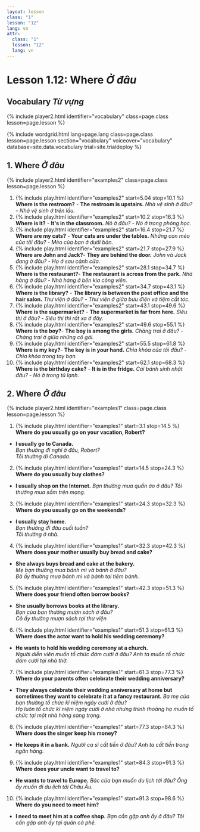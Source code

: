 ```yaml
---
layout: lesson
class: "1"
lesson: "12"
lang: vn
attr:
  class: "1"
  lesson: "12"
  lang: vn
---
```



# Lesson 1.12: Where *Ở đâu*

## Vocabulary *Từ vựng*
{% include player2.html identifier="vocabulary" class=page.class lesson=page.lesson %}

{% include wordgrid.html lang=page.lang
		class=page.class 
		lesson=page.lesson 
		section="vocabulary"
		voiceover="vocabulary"
		database=site.data.vocabulary 
		trial=site.trialdeploy %}






## 1. Where *Ở đâu*
{% include player2.html identifier="examples2" class=page.class lesson=page.lesson %}


1.  {% include play.html identifier="examples2" start=5.04 stop=10.1 %} **Where is the restroom?** - **The restroom is upstairs.** 
*Nhà vệ sinh ở đâu?* - *Nhà vệ sinh ở trên lầu.*
2.  {% include play.html identifier="examples2" start=10.2 stop=16.3 %} **Where is it?** - **It's in the classroom.**
*Nó ở đâu?* - *Nó ở trong phòng học.*
3.  {% include play.html identifier="examples2" start=16.4 stop=21.7 %} **Where are my cats?** - **Your cats are under the tables.**
*Những con mèo của tôi đâu?* - *Mèo của bạn ở dưới bàn.*
4.  {% include play.html identifier="examples2" start=21.7 stop=27.9 %} **Where are John and Jack?**- **They are behind the door.**
*John và Jack đang ở đâu?* - *Họ ở sau cánh cửa.*
5.  {% include play.html identifier="examples2" start=28.1 stop=34.7 %} **Where is the restaurant?**- **The restaurant is across from the park.**
*Nhà hàng ở đâu?* - *Nhà hàng ở bên kia công viên.*
6.  {% include play.html identifier="examples2" start=34.7 stop=43.1 %} **Where is the library?** - **The library is between the post office and the hair salon.**
*Thư viện ở đâu?* - *Thư viện ở giữa bưu điện và tiệm cắt tóc.*
7.  {% include play.html identifier="examples2" start=43.1 stop=49.6 %} **Where is the supermarket?** - **The supermarket is far from here.**
*Siêu thị ở đâu?* - *Siêu thị thì rất xa ở đây.*
8.  {% include play.html identifier="examples2" start=49.6 stop=55.1 %} **Where is the boy?**- **The boy is among the girls.**
*Chàng trai ở đâu?* - *Chàng trai ở giữa những cô gái.*
9.  {% include play.html identifier="examples2" start=55.5 stop=61.8 %} **Where is my key?**- **The key is in your hand.**
*Chìa khóa của tôi đâu?* - *Chìa khóa trong tay bạn.*
10.  {% include play.html identifier="examples2" start=62.1 stop=68.3 %} **Where is the birthday cake?** - **It is in the fridge.**
*Cái bánh sinh nhật đâu?* - *Nó ở trong tủ lạnh.*


## 2. Where *Ở đâu*
{% include player2.html identifier="examples1" class=page.class lesson=page.lesson %}

1. {% include play.html identifier="examples1" start=3.1 stop=14.5 %} **Where do you usually go on your vacation, Robert?**
- **I usually go to Canada.**    
*Bạn thường đi nghỉ ở đâu, Robert?*    
*Tôi thường đi Canada.*
2. {% include play.html identifier="examples1" start=14.5 stop=24.3 %} **Where do you usually buy clothes?**
- **I usually shop on the Internet.**
*Bạn thường mua quần áo ở đâu?*
*Tôi thường mua sắm trên mạng.*
3. {% include play.html identifier="examples1" start=24.3 stop=32.3 %} **Where do you usually go on the weekends?**
- **I usually stay home.**     
*Bạn thường đi đâu cuối tuần?*     
*Tôi thường ở nhà.*
4. {% include play.html identifier="examples1" start=32.3 stop=42.3 %} **Where does your mother usually buy bread and cake?**
- **She always buys bread and cake at the bakery.**      
*Mẹ bạn thường mua bánh mì và bánh ở đâu?*     
*Bà ấy thường mua bánh mì và bánh tại tiệm bánh.*    
5. {% include play.html identifier="examples1" start=42.3 stop=51.3 %} **Where does your friend often borrow books?**
- **She usually borrows books at the library.**     
*Bạn của bạn thường mượn sách ở đâu?*      
*Cô ấy thường mượn sách tại thư viện*      
6. {% include play.html identifier="examples1" start=51.3 stop=61.3 %} **Where does the actor want to hold his wedding ceremony?**
- **He wants to hold his wedding ceremony at a church.**      
*Người diễn viên muốn tổ chức đám cưới ở đâu?*
*Anh ta muốn tổ chức đám cưới tại nhà thờ.* 
7. {% include play.html identifier="examples1" start=61.3 stop=77.3 %} **Where do your parents often celebrate their wedding anniversary?**
- **They always celebrate their wedding anniversary at home but sometimes they want to celebrate it at a fancy restaurant.**
*Ba mẹ của bạn thường tổ chức kỉ niệm ngày cưới ở đâu?*    
*Họ luôn tổ chức kỉ niệm ngày cưới ở nhà nhưng thỉnh thoảng họ muốn tổ chức tại một nhà hàng sang trọng.*    
8. {% include play.html identifier="examples1" start=77.3 stop=84.3 %} **Where does the singer keep his money?**
- **He keeps it in a bank.**
*Người ca sĩ cất tiền ở đâu?*
*Anh ta cất tiền trong ngân hàng.*
9. {% include play.html identifier="examples1" start=84.3 stop=91.3 %} **Where does your uncle want to travel to?**
- **He wants to travel to Europe.**
*Bác của bạn muốn du lịch tới đâu?*
*Ông ấy muốn đi du lịch tới Châu Âu.*
10. {% include play.html identifier="examples1" start=91.3 stop=98.6 %} **Where do you need to meet him?**
- **I need to meet him at a coffee shop.**
*Bạn cần gặp anh ấy ở đâu?*
*Tôi cần gặp anh ấy tại quán cà phê.*

